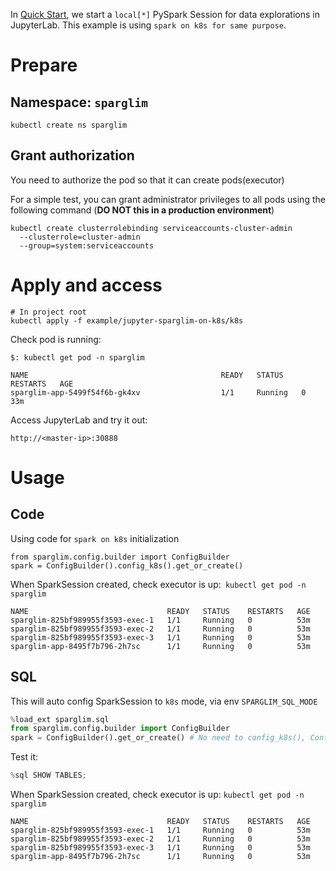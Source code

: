 In [Quick Start](../../README.md#quick-start), we start a `local[*]` PySpark Session for data explorations in JupyterLab. This example is using  `spark on k8s for same purpose`.

# Prepare

## Namespace: `sparglim`

```
kubectl create ns sparglim
```

## Grant authorization

You need to authorize the pod so that it can create pods(executor)

For a simple test, you can grant administrator privileges to all pods using the following command (**DO NOT this in a production environment**)

```
kubectl create clusterrolebinding serviceaccounts-cluster-admin
  --clusterrole=cluster-admin
  --group=system:serviceaccounts
```

# Apply and access

```
# In project root
kubectl apply -f example/jupyter-sparglim-on-k8s/k8s
```

Check pod is running:

```
$: kubectl get pod -n sparglim

NAME                                           READY   STATUS    RESTARTS   AGE
sparglim-app-5499f54f6b-gk4xv                  1/1     Running   0          33m
```

Access JupyterLab and try it out:

`http://<master-ip>:30888`

# Usage

## Code

Using code for `spark on k8s` initialization

```
from sparglim.config.builder import ConfigBuilder
spark = ConfigBuilder().config_k8s().get_or_create()
```

When SparkSession created, check executor is up:` kubectl get pod -n sparglim`

```
NAME                               READY   STATUS    RESTARTS   AGE
sparglim-825bf989955f3593-exec-1   1/1     Running   0          53m
sparglim-825bf989955f3593-exec-2   1/1     Running   0          53m
sparglim-825bf989955f3593-exec-3   1/1     Running   0          53m
sparglim-app-8495f7b796-2h7sc      1/1     Running   0          53m
```

## SQL

This will auto config SparkSession to `k8s` mode, via env `SPARGLIM_SQL_MODE`

```python
%load_ext sparglim.sql
from sparglim.config.builder import ConfigBuilder
spark = ConfigBuilder().get_or_create() # No need to config_k8s(), ConfigBuilder is a Singleton
```

Test it:

```python
%sql SHOW TABLES;
```


When SparkSession created, check executor is up: `kubectl get pod -n sparglim`

```
NAME                               READY   STATUS    RESTARTS   AGE
sparglim-825bf989955f3593-exec-1   1/1     Running   0          53m
sparglim-825bf989955f3593-exec-2   1/1     Running   0          53m
sparglim-825bf989955f3593-exec-3   1/1     Running   0          53m
sparglim-app-8495f7b796-2h7sc      1/1     Running   0          53m
```
